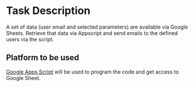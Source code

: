 # Task Description
A set of data (user email and selected parameters) are available via Google Sheets. Retrieve that data via Appscript and send emails to the defined users via the script.

## Platform to be used
[Google Apps Script](https://developers.google.com/apps-script) will be used to program the code and get access to Google Sheet. 